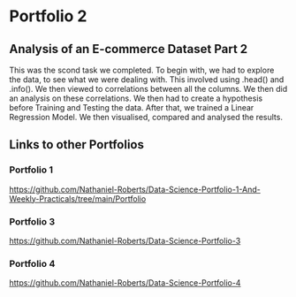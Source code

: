 # Portfolio 2
## Analysis of an E-commerce Dataset Part 2
This was the scond task we completed. To begin with, we had to explore the data, to see what we were dealing with. This involved using .head() and .info(). We then viewed to correlations between all the columns. We then did an analysis on these correlations. We then had to create a hypothesis before Training and Testing the data. After that, we trained a Linear Regression Model. We then visualised, compared and analysed the results.

## Links to other Portfolios
### Portfolio 1
https://github.com/Nathaniel-Roberts/Data-Science-Portfolio-1-And-Weekly-Practicals/tree/main/Portfolio

### Portfolio 3
https://github.com/Nathaniel-Roberts/Data-Science-Portfolio-3

### Portfolio 4
https://github.com/Nathaniel-Roberts/Data-Science-Portfolio-4
